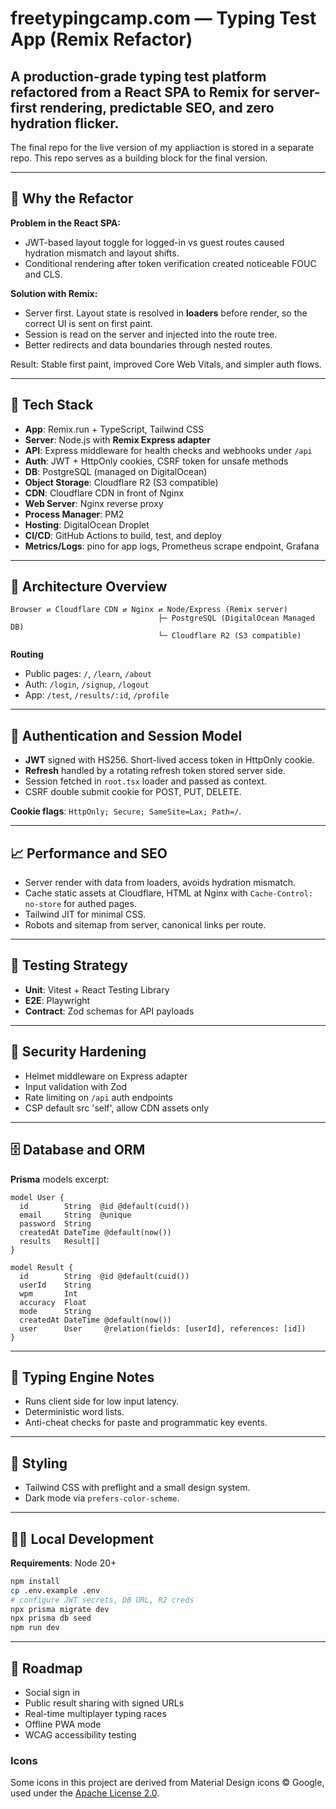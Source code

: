 # freetypingcamp.com — Typing Test App (Remix Refactor)

## A production-grade typing test platform refactored from a React SPA to **Remix** for server-first rendering, predictable SEO, and zero hydration flicker.

The final repo for the live version of my appliaction is stored in a separate repo. This repo serves as a building block for the final version.

---

## 🚀 Why the Refactor

**Problem in the React SPA:**

- JWT-based layout toggle for logged-in vs guest routes caused hydration mismatch and layout shifts.
- Conditional rendering after token verification created noticeable FOUC and CLS.

**Solution with Remix:**

- Server first. Layout state is resolved in **loaders** before render, so the correct UI is sent on first paint.
- Session is read on the server and injected into the route tree.
- Better redirects and data boundaries through nested routes.

Result: Stable first paint, improved Core Web Vitals, and simpler auth flows.

---

## 🧰 Tech Stack

- **App**: Remix.run + TypeScript, Tailwind CSS
- **Server**: Node.js with **Remix Express adapter**
- **API**: Express middleware for health checks and webhooks under `/api`
- **Auth**: JWT + HttpOnly cookies, CSRF token for unsafe methods
- **DB**: PostgreSQL (managed on DigitalOcean)
- **Object Storage**: Cloudflare R2 (S3 compatible)
- **CDN**: Cloudflare CDN in front of Nginx
- **Web Server**: Nginx reverse proxy
- **Process Manager**: PM2
- **Hosting**: DigitalOcean Droplet
- **CI/CD**: GitHub Actions to build, test, and deploy
- **Metrics/Logs**: pino for app logs, Prometheus scrape endpoint, Grafana

---

## 🧱 Architecture Overview

```
Browser ⇄ Cloudflare CDN ⇄ Nginx ⇄ Node/Express (Remix server)
                                 ├─ PostgreSQL (DigitalOcean Managed DB)
                                 └─ Cloudflare R2 (S3 compatible)
```

**Routing**

- Public pages: `/`, `/learn`, `/about`
- Auth: `/login`, `/signup`, `/logout`
- App: `/test`, `/results/:id`, `/profile`

---

## 🔐 Authentication and Session Model

- **JWT** signed with HS256. Short-lived access token in HttpOnly cookie.
- **Refresh** handled by a rotating refresh token stored server side.
- Session fetched in `root.tsx` loader and passed as context.
- CSRF double submit cookie for POST, PUT, DELETE.

**Cookie flags**: `HttpOnly; Secure; SameSite=Lax; Path=/`.

---

## 📈 Performance and SEO

- Server render with data from loaders, avoids hydration mismatch.
- Cache static assets at Cloudflare, HTML at Nginx with `Cache-Control: no-store` for authed pages.
- Tailwind JIT for minimal CSS.
- Robots and sitemap from server, canonical links per route.

---

## 🧪 Testing Strategy

- **Unit**: Vitest + React Testing Library
- **E2E**: Playwright
- **Contract**: Zod schemas for API payloads

---

## 🦺 Security Hardening

- Helmet middleware on Express adapter
- Input validation with Zod
- Rate limiting on `/api` auth endpoints
- CSP default src 'self', allow CDN assets only

---

## 🗄️ Database and ORM

**Prisma** models excerpt:

```prisma
model User {
  id        String  @id @default(cuid())
  email     String  @unique
  password  String
  createdAt DateTime @default(now())
  results   Result[]
}

model Result {
  id        String  @id @default(cuid())
  userId    String
  wpm       Int
  accuracy  Float
  mode      String
  createdAt DateTime @default(now())
  user      User     @relation(fields: [userId], references: [id])
}
```

---

## 🧪 Typing Engine Notes

- Runs client side for low input latency.
- Deterministic word lists.
- Anti-cheat checks for paste and programmatic key events.

---

## 🧵 Styling

- Tailwind CSS with preflight and a small design system.
- Dark mode via `prefers-color-scheme`.

---

## 🧑‍💻 Local Development

**Requirements**: Node 20+

```bash
npm install
cp .env.example .env
# configure JWT secrets, DB URL, R2 creds
npx prisma migrate dev
npx prisma db seed
npm run dev
```

---

## 🧭 Roadmap

- Social sign in
- Public result sharing with signed URLs
- Real-time multiplayer typing races
- Offline PWA mode
- WCAG accessibility testing

### Icons

Some icons in this project are derived from Material Design icons © Google, used under the [Apache License 2.0](https://www.apache.org/licenses/LICENSE-2.0).
